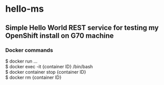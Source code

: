 # hello-ms
## Simple Hello World REST service for testing my OpenShift install on  G70 machine
### Docker commands
$ docker run ...  
$ docker exec -it {container ID} /bin/bash  
$ docker container stop {container ID}  
$ docker rm {container ID}  

